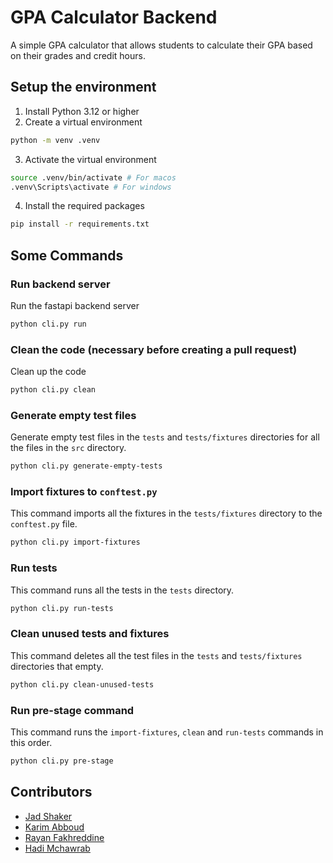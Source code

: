 # GPA Calculator Backend

A simple GPA calculator that allows students to calculate their GPA based on their grades and credit hours.

## Setup the environment

1. Install Python 3.12 or higher
2. Create a virtual environment

```bash
python -m venv .venv
```

3. Activate the virtual environment

```bash
source .venv/bin/activate # For macos
.venv\Scripts\activate # For windows
```

4. Install the required packages

```bash
pip install -r requirements.txt
```

## Some Commands

### Run backend server

Run the fastapi backend server

```bash
python cli.py run
```

### Clean the code (necessary before creating a pull request)

Clean up the code

```bash
python cli.py clean
```

### Generate empty test files

Generate empty test files in the `tests` and `tests/fixtures` directories for all the files in the `src` directory.

```bash
python cli.py generate-empty-tests
```

### Import fixtures to `conftest.py`

This command imports all the fixtures in the `tests/fixtures` directory to the `conftest.py` file.

```bash
python cli.py import-fixtures
```

### Run tests

This command runs all the tests in the `tests` directory.

```bash
python cli.py run-tests
```

### Clean unused tests and fixtures

This command deletes all the test files in the `tests` and `tests/fixtures` directories that empty.

```bash
python cli.py clean-unused-tests
```

### Run pre-stage command

This command runs the `import-fixtures`, `clean` and `run-tests` commands in this order.

```bash
python cli.py pre-stage
```

## Contributors

- [Jad Shaker](https://github.com/jadshaker)
- [Karim Abboud](https://github.com/Kaa75)
- [Rayan Fakhreddine](https://github.com/Rayan28461)
- [Hadi Mchawrab](https://github.com/HadiMchawrab)
